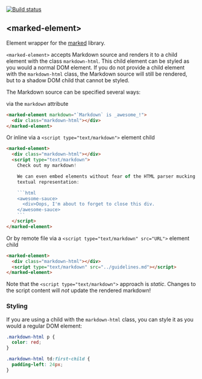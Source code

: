 
<!---

This README is automatically generated from the comments in these files:
marked-element.html

Edit those files, and our readme bot will duplicate them over here!
Edit this file, and the bot will squash your changes :)

The bot does some handling of markdown. Please file a bug if it does the wrong
thing! https://github.com/PolymerLabs/tedium/issues

-->

[![Build status](https://travis-ci.org/PolymerElements/marked-element.svg?branch=master)](https://travis-ci.org/PolymerElements/marked-element)


## &lt;marked-element&gt;

Element wrapper for the [marked](https://github.com/chjj/marked) library.

`<marked-element>` accepts Markdown source and renders it to a child
element with the class `markdown-html`. This child element can be styled
as you would a normal DOM element. If you do not provide a child element
with the `markdown-html` class, the Markdown source will still be rendered,
but to a shadow DOM child that cannot be styled.

The Markdown source can be specified several ways:

via the `markdown` attribute

```html
<marked-element markdown="`Markdown` is _awesome_!">
  <div class="markdown-html"></div>
</marked-element>
```

Or inline via a `<script type="text/markdown">` element child

```html
<marked-element>
  <div class="markdown-html"></div>
  <script type="text/markdown">
    Check out my markdown!

    We can even embed elements without fear of the HTML parser mucking up their
    textual representation:

    ```html
    <awesome-sauce>
      <div>Oops, I'm about to forget to close this div.
    </awesome-sauce>
    ```
  </script>
</marked-element>
```

Or by remote file via a `<script type="text/markdown" src="URL">` element child

```html
<marked-element>
  <div class="markdown-html"></div>
  <script type="text/markdown" src="../guidelines.md"></script>
</marked-element>
```

Note that the `<script type="text/markdown">` approach is *static*. Changes to
the script content will *not* update the rendered markdown!

### Styling

If you are using a child with the `markdown-html` class, you can style it
as you would a regular DOM element:

```css
.markdown-html p {
  color: red;
}

.markdown-html td:first-child {
  padding-left: 24px;
}
```
